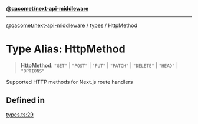 [**@qacomet/next-api-middleware**](../../README.md)

***

[@qacomet/next-api-middleware](../../modules.md) / [types](../README.md) / HttpMethod

# Type Alias: HttpMethod

> **HttpMethod**: `"GET"` \| `"POST"` \| `"PUT"` \| `"PATCH"` \| `"DELETE"` \| `"HEAD"` \| `"OPTIONS"`

Supported HTTP methods for Next.js route handlers

## Defined in

[types.ts:29](https://github.com/QAComet/next-api-middleware/blob/3366b8d2adaafc4e5dd18b77dbaa4989c3681903/src/types.ts#L29)
